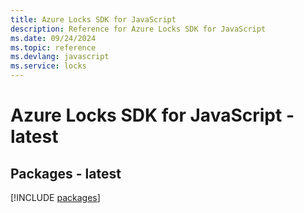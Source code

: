 ```yaml
---
title: Azure Locks SDK for JavaScript
description: Reference for Azure Locks SDK for JavaScript
ms.date: 09/24/2024
ms.topic: reference
ms.devlang: javascript
ms.service: locks
---
```

# Azure Locks SDK for JavaScript - latest
## Packages - latest
[!INCLUDE [packages](locks-index.md)]